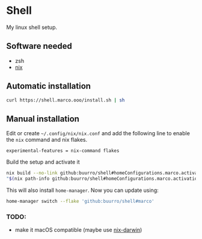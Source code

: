 # Shell

My linux shell setup.

## Software needed

- zsh
- [nix](https://nixos.org/)

## Automatic installation

```bash
curl https://shell.marco.ooo/install.sh | sh
```

## Manual installation

Edit or create `~/.config/nix/nix.conf` and add the following line to enable the `nix` command and nix flakes.

```
experimental-features = nix-command flakes
```

Build the setup and activate it

```bash
nix build --no-link github:buurro/shell#homeConfigurations.marco.activationPackage
"$(nix path-info github:buurro/shell#homeConfigurations.marco.activationPackage)"/activate
```

This will also install `home-manager`. Now you can update using:

```bash
home-manager switch --flake 'github:buurro/shell#marco'
```

### TODO:

- make it macOS compatible (maybe use [nix-darwin](https://github.com/LnL7/nix-darwin))

